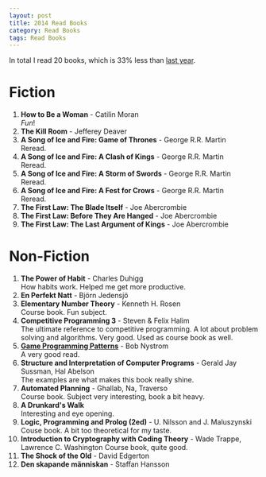 ```yaml
---
layout: post
title: 2014 Read Books
category: Read Books
tags: Read Books
---
```


In total I read 20 books, which is 33% less than [last year](/blog/2014/01/03/2013_read_books/).

Fiction
=======

1. **How to Be a Woman** - Catilin Moran  
    *Fun*!
1. **The Kill Room** - Jefferey Deaver
1. **A Song of Ice and Fire: Game of Thrones** - George R.R. Martin  
    Reread.
1. **A Song of Ice and Fire: A Clash of Kings** - George R.R. Martin  
    Reread.
1. **A Song of Ice and Fire: A Storm of Swords** - George R.R. Martin  
    Reread.
1. **A Song of Ice and Fire: A Fest for Crows** - George R.R. Martin  
    Reread.
1. **The First Law: The Blade Itself** - Joe Abercrombie  
1. **The First Law: Before They Are Hanged** - Joe Abercrombie  
1. **The First Law: The Last Argument of Kings** - Joe Abercrombie  

Non-Fiction
===========

1. **The Power of Habit** - Charles Duhigg  
    How habits work. Helped me get more productive.
1. **En Perfekt Natt** - Björn Jedensjö
1. **Elementary Number Theory** - Kenneth H. Rosen  
    Course book. Fun subject.
1. **Competitive Programming 3** - Steven & Felix Halim  
    The ultimate reference to competitive programming. A lot about problem solving and algorithms. Very good. Used as course book as well.
1. **[Game Programming Patterns][]** - Bob Nystrom  
    A very good read.
1. **Structure and Interpretation of Computer Programs** - Gerald Jay Sussman, Hal Abelson  
    The examples are what makes this book really shine.
1. **Automated Planning** - Ghallab, Na, Traverso  
    Course book. Subject very interesting, book a bit heavy.
1. **A Drunkard's Walk**  
    Interesting and eye opening.
1. **Logic, Programming and Prolog (2ed)** - U. Nilsson and J. Maluszynski  
    Couse book. A bit too theoretical for my taste.
1. **Introduction to Cryptography with Coding Theory** - Wade Trappe, Lawrence C. Washington
    Course book, quite good.
1. **The Shock of the Old** - David Edgerton
1. **Den skapande människan** - Staffan Hansson

[Game Programming Patterns]: http://gameprogrammingpatterns.com/ "Game Programming Patterns"

